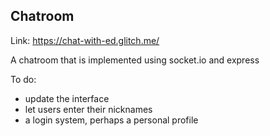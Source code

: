 ## Chatroom
Link: https://chat-with-ed.glitch.me/

A chatroom that is implemented using socket.io and express

To do:
* update the interface
* let users enter their nicknames
* a login system, perhaps a personal profile


